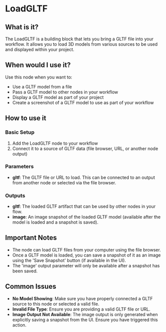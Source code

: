 # LoadGLTF

## What is it?

The LoadGLTF is a building block that lets you bring a GLTF file into your workflow. It allows you to load 3D models from various sources to be used and displayed within your project.

## When would I use it?

Use this node when you want to:

- Use a GLTF model from a file
- Pass a GLTF model to other nodes in your workflow
- Display a GLTF model as part of your project
- Create a screenshot of a GLTF model to use as part of your workflow

## How to use it

### Basic Setup

1. Add the LoadGLTF node to your workflow
1. Connect it to a source of GLTF data (file browser, URL, or another node output)

### Parameters

- **gltf**: The GLTF file or URL to load. This can be connected to an output from another node or selected via the file browser.

### Outputs

- **gltf**: The loaded GLTF artifact that can be used by other nodes in your flow.
- **image**: An image snapshot of the loaded GLTF model (available after the model is loaded and a snapshot is saved).

## Important Notes

- The node can load GLTF files from your computer using the file browser.
- Once a GLTF model is loaded, you can save a snapshot of it as an image using the 'Save Snapshot' button (if available in the UI).
- The 'image' output parameter will only be available after a snapshot has been saved.

## Common Issues

- **No Model Showing**: Make sure you have properly connected a GLTF source to this node or selected a valid file.
- **Invalid File Type**: Ensure you are providing a valid GLTF file or URL.
- **Image Output Not Available**: The image output is only generated when explicitly saving a snapshot from the UI. Ensure you have triggered this action.
